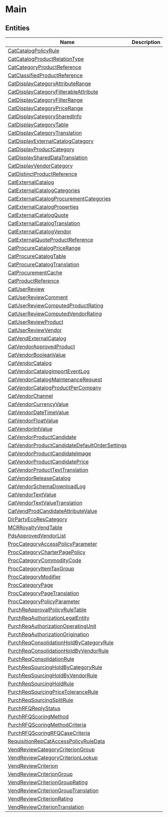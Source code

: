 
# Main


## Entities

|Name|Description|
|---|---|
|[CatCatalogPolicyRule](CatCatalogPolicyRule.cdm.json)||
|[CatCatalogProductRelationType](CatCatalogProductRelationType.cdm.json)||
|[CatCategoryProductReference](CatCategoryProductReference.cdm.json)||
|[CatClassifiedProductReference](CatClassifiedProductReference.cdm.json)||
|[CatDisplayCategoryAttributeRange](CatDisplayCategoryAttributeRange.cdm.json)||
|[CatDisplayCategoryFilterableAttribute](CatDisplayCategoryFilterableAttribute.cdm.json)||
|[CatDisplayCategoryFilterRange](CatDisplayCategoryFilterRange.cdm.json)||
|[CatDisplayCategoryPriceRange](CatDisplayCategoryPriceRange.cdm.json)||
|[CatDisplayCategorySharedInfo](CatDisplayCategorySharedInfo.cdm.json)||
|[CatDisplayCategoryTable](CatDisplayCategoryTable.cdm.json)||
|[CatDisplayCategoryTranslation](CatDisplayCategoryTranslation.cdm.json)||
|[CatDisplayExternalCatalogCategory](CatDisplayExternalCatalogCategory.cdm.json)||
|[CatDisplayProductCategory](CatDisplayProductCategory.cdm.json)||
|[CatDisplaySharedDataTranslation](CatDisplaySharedDataTranslation.cdm.json)||
|[CatDisplayVendorCategory](CatDisplayVendorCategory.cdm.json)||
|[CatDistinctProductReference](CatDistinctProductReference.cdm.json)||
|[CatExternalCatalog](CatExternalCatalog.cdm.json)||
|[CatExternalCatalogCategories](CatExternalCatalogCategories.cdm.json)||
|[CatExternalCatalogProcurementCategories](CatExternalCatalogProcurementCategories.cdm.json)||
|[CatExternalCatalogProperties](CatExternalCatalogProperties.cdm.json)||
|[CatExternalCatalogQuote](CatExternalCatalogQuote.cdm.json)||
|[CatExternalCatalogTranslation](CatExternalCatalogTranslation.cdm.json)||
|[CatExternalCatalogVendor](CatExternalCatalogVendor.cdm.json)||
|[CatExternalQuoteProductReference](CatExternalQuoteProductReference.cdm.json)||
|[CatProcureCatalogPriceRange](CatProcureCatalogPriceRange.cdm.json)||
|[CatProcureCatalogTable](CatProcureCatalogTable.cdm.json)||
|[CatProcureCatalogTranslation](CatProcureCatalogTranslation.cdm.json)||
|[CatProcurementCache](CatProcurementCache.cdm.json)||
|[CatProductReference](CatProductReference.cdm.json)||
|[CatUserReview](CatUserReview.cdm.json)||
|[CatUserReviewComment](CatUserReviewComment.cdm.json)||
|[CatUserReviewComputedProductRating](CatUserReviewComputedProductRating.cdm.json)||
|[CatUserReviewComputedVendorRating](CatUserReviewComputedVendorRating.cdm.json)||
|[CatUserReviewProduct](CatUserReviewProduct.cdm.json)||
|[CatUserReviewVendor](CatUserReviewVendor.cdm.json)||
|[CatVendExternalCatalog](CatVendExternalCatalog.cdm.json)||
|[CatVendorApprovedProduct](CatVendorApprovedProduct.cdm.json)||
|[CatVendorBooleanValue](CatVendorBooleanValue.cdm.json)||
|[CatVendorCatalog](CatVendorCatalog.cdm.json)||
|[CatVendorCatalogImportEventLog](CatVendorCatalogImportEventLog.cdm.json)||
|[CatVendorCatalogMaintenanceRequest](CatVendorCatalogMaintenanceRequest.cdm.json)||
|[CatVendorCatalogProductPerCompany](CatVendorCatalogProductPerCompany.cdm.json)||
|[CatVendorChannel](CatVendorChannel.cdm.json)||
|[CatVendorCurrencyValue](CatVendorCurrencyValue.cdm.json)||
|[CatVendorDateTimeValue](CatVendorDateTimeValue.cdm.json)||
|[CatVendorFloatValue](CatVendorFloatValue.cdm.json)||
|[CatVendorIntValue](CatVendorIntValue.cdm.json)||
|[CatVendorProductCandidate](CatVendorProductCandidate.cdm.json)||
|[CatVendorProductCandidateDefaultOrderSettings](CatVendorProductCandidateDefaultOrderSettings.cdm.json)||
|[CatVendorProductCandidateImage](CatVendorProductCandidateImage.cdm.json)||
|[CatVendorProductCandidatePrice](CatVendorProductCandidatePrice.cdm.json)||
|[CatVendorProductTextTranslation](CatVendorProductTextTranslation.cdm.json)||
|[CatVendorReleaseCatalog](CatVendorReleaseCatalog.cdm.json)||
|[CatVendorSchemaDownloadLog](CatVendorSchemaDownloadLog.cdm.json)||
|[CatVendorTextValue](CatVendorTextValue.cdm.json)||
|[CatVendorTextValueTranslation](CatVendorTextValueTranslation.cdm.json)||
|[CatVendProdCandidateAttributeValue](CatVendProdCandidateAttributeValue.cdm.json)||
|[DirPartyEcoResCategory](DirPartyEcoResCategory.cdm.json)||
|[MCRRoyaltyVendTable](MCRRoyaltyVendTable.cdm.json)||
|[PdsApprovedVendorList](PdsApprovedVendorList.cdm.json)||
|[ProcCategoryAccessPolicyParameter](ProcCategoryAccessPolicyParameter.cdm.json)||
|[ProcCategoryCharterPagePolicy](ProcCategoryCharterPagePolicy.cdm.json)||
|[ProcCategoryCommodityCode](ProcCategoryCommodityCode.cdm.json)||
|[ProcCategoryItemTaxGroup](ProcCategoryItemTaxGroup.cdm.json)||
|[ProcCategoryModifier](ProcCategoryModifier.cdm.json)||
|[ProcCategoryPage](ProcCategoryPage.cdm.json)||
|[ProcCategoryPageTranslation](ProcCategoryPageTranslation.cdm.json)||
|[ProcCategoryPolicyParameter](ProcCategoryPolicyParameter.cdm.json)||
|[PurchReApprovalPolicyRuleTable](PurchReApprovalPolicyRuleTable.cdm.json)||
|[PurchReqAuthorizationLegalEntity](PurchReqAuthorizationLegalEntity.cdm.json)||
|[PurchReqAuthorizationOperatingUnit](PurchReqAuthorizationOperatingUnit.cdm.json)||
|[PurchReqAuthorizationOrigination](PurchReqAuthorizationOrigination.cdm.json)||
|[PurchReqConsolidationHoldByCategoryRule](PurchReqConsolidationHoldByCategoryRule.cdm.json)||
|[PurchReqConsolidationHoldByVendorRule](PurchReqConsolidationHoldByVendorRule.cdm.json)||
|[PurchReqConsolidationRule](PurchReqConsolidationRule.cdm.json)||
|[PurchReqSourcingHoldByCategoryRule](PurchReqSourcingHoldByCategoryRule.cdm.json)||
|[PurchReqSourcingHoldByVendorRule](PurchReqSourcingHoldByVendorRule.cdm.json)||
|[PurchReqSourcingHoldRule](PurchReqSourcingHoldRule.cdm.json)||
|[PurchReqSourcingPriceToleranceRule](PurchReqSourcingPriceToleranceRule.cdm.json)||
|[PurchReqSourcingSplitRule](PurchReqSourcingSplitRule.cdm.json)||
|[PurchRFQReplyStatus](PurchRFQReplyStatus.cdm.json)||
|[PurchRFQScoringMethod](PurchRFQScoringMethod.cdm.json)||
|[PurchRFQScoringMethodCriteria](PurchRFQScoringMethodCriteria.cdm.json)||
|[PurchRFQScoringRFQCaseCriteria](PurchRFQScoringRFQCaseCriteria.cdm.json)||
|[RequisitionRepCatAccessPolicyRuleData](RequisitionRepCatAccessPolicyRuleData.cdm.json)||
|[VendReviewCategoryCriterionGroup](VendReviewCategoryCriterionGroup.cdm.json)||
|[VendReviewCategoryCriterionLookup](VendReviewCategoryCriterionLookup.cdm.json)||
|[VendReviewCriterion](VendReviewCriterion.cdm.json)||
|[VendReviewCriterionGroup](VendReviewCriterionGroup.cdm.json)||
|[VendReviewCriterionGroupRating](VendReviewCriterionGroupRating.cdm.json)||
|[VendReviewCriterionGroupTranslation](VendReviewCriterionGroupTranslation.cdm.json)||
|[VendReviewCriterionRating](VendReviewCriterionRating.cdm.json)||
|[VendReviewCriterionTranslation](VendReviewCriterionTranslation.cdm.json)||
